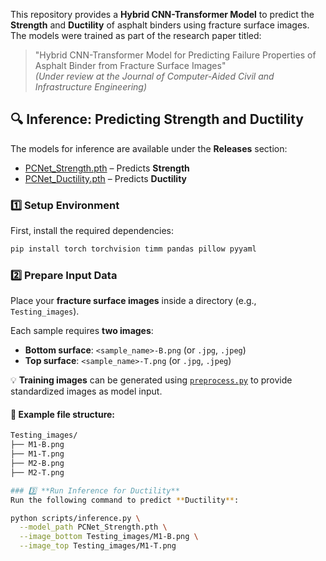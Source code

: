 This repository provides a **Hybrid CNN-Transformer Model** to predict the **Strength** and **Ductility** of asphalt binders using fracture surface images. The models were trained as part of the research paper titled:

> "Hybrid CNN-Transformer Model for Predicting Failure Properties of Asphalt Binder from Fracture Surface Images"  
> *(Under review at the Journal of Computer-Aided Civil and Infrastructure Engineering)*

## 🔍 Inference: Predicting Strength and Ductility

The models for inference are available under the **Releases** section:
- [PCNet_Strength.pth](https://github.com/BabakAsadi94/PCNet/releases/download/v1.1/PCNet_Strength.pth) – Predicts **Strength**
- [PCNet_Ductility.pth](https://github.com/BabakAsadi94/PCNet/releases/download/v1.0/PCNet_Ductility.pth) – Predicts **Ductility**

### 1️⃣ **Setup Environment**

First, install the required dependencies:

```bash
pip install torch torchvision timm pandas pillow pyyaml
```

### 2️⃣ **Prepare Input Data**

Place your **fracture surface images** inside a directory (e.g., `Testing_images`).

Each sample requires **two images**:

- **Bottom surface**: `<sample_name>-B.png` (or `.jpg`, `.jpeg`)
- **Top surface**: `<sample_name>-T.png` (or `.jpg`, `.jpeg`)

💡 **Training images** can be generated using [`preprocess.py`](./preprocess.py) to provide standardized images as model input.

#### 📂 Example file structure:
```bash
Testing_images/
├── M1-B.png
├── M1-T.png
├── M2-B.png
├── M2-T.png

### 3️⃣ **Run Inference for Ductility**
Run the following command to predict **Ductility**:

python scripts/inference.py \
  --model_path PCNet_Strength.pth \
  --image_bottom Testing_images/M1-B.png \
  --image_top Testing_images/M1-T.png

